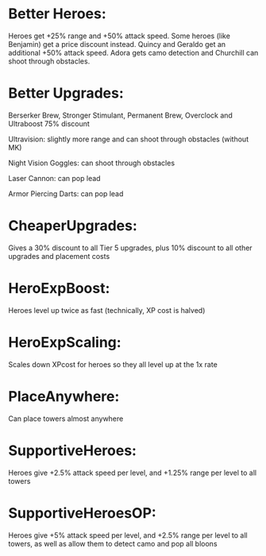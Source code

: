 # Better Heroes:

Heroes get +25% range and +50% attack speed. Some heroes (like Benjamin) get a price discount instead. Quincy and Geraldo get an additional +50% attack speed. Adora gets camo detection and Churchill can shoot through obstacles.


# Better Upgrades:

Berserker Brew, Stronger Stimulant, Permanent Brew, Overclock and Ultraboost 75% discount

Ultravision: slightly more range and can shoot through obstacles (without MK)

Night Vision Goggles: can shoot through obstacles

Laser Cannon: can pop lead

Armor Piercing Darts: can pop lead


# CheaperUpgrades:
Gives a 30% discount to all Tier 5 upgrades, plus 10% discount to all other upgrades and placement costs


# HeroExpBoost:
Heroes level up twice as fast (technically, XP cost is halved)


# HeroExpScaling:
Scales down XPcost for heroes so they all level up at the 1x rate


# PlaceAnywhere:
Can place towers almost anywhere


# SupportiveHeroes:
Heroes give +2.5% attack speed per level, and +1.25% range per level to all towers


# SupportiveHeroesOP:
Heroes give +5% attack speed per level, and +2.5% range per level to all towers, as well as allow them to detect camo and pop all bloons

